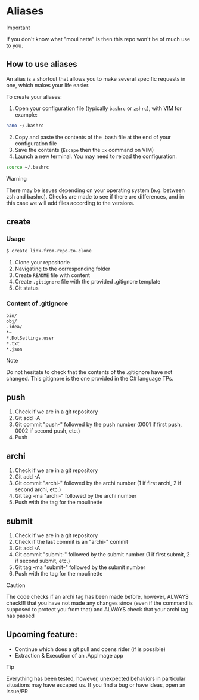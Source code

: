 # Aliases
> [!IMPORTANT]
> If you don't know what "moulinette" is then this repo won't be of much use to you.

## How to use aliases

An alias is a shortcut that allows you to make several specific requests in one, which makes your life easier.

To create your aliases:
1. Open your configuration file (typically `bashrc` or `zshrc`), with VIM for example:
```bash
nano ~/.bashrc
```
2. Copy and paste the contents of the .bash file at the end of your configuration file
3. Save the contents (`Escape` then the `:x` command on VIM)
4. Launch a new terminal. You may need to reload the configuration.
```bash
source ~/.bashrc
```

> [!WARNING]
> There may be issues depending on your operating system (e.g. between zsh and bashrc). Checks are made to see if there are differences, and in this case we will add files according to the versions.


## create

### Usage
```bash
$ create link-from-repo-to-clone
```

1. Clone your repositorie
2. Navigating to the corresponding folder
3. Create `README` file with content
4. Create `.gitignore` file with the provided .gitignore template
5. Git status

### Content of .gitignore
```bash
bin/
obj/
.idea/
*~
*.DotSettings.user
*.txt
*.json
```

> [!NOTE]
> Do not hesitate to check that the contents of the .gitignore have not changed. This gitignore is the one provided in the C# language TPs.

## push

1. Check if we are in a git repository
2. Git add -A
3. Git commit "push-" followed by the push number (0001 if first push, 0002 if second push, etc.)
4. Push

## archi

1. Check if we are in a git repository
2. Git add -A
3. Git commit "archi-" followed by the archi number (1 if first archi, 2 if second archi, etc.)
4. Git tag -ma "archi-" followed by the archi number
5. Push with the tag for the moulinette

## submit

1. Check if we are in a git repository
2. Check if the last commit is an "archi-" commit
3. Git add -A
4. Git commit "submit-" followed by the submit number (1 if first submit, 2 if second submit, etc.)
5. Git tag -ma "submit-" followed by the submit number
6. Push with the tag for the moulinette

> [!CAUTION]
> The code checks if an archi tag has been made before, however, ALWAYS check!!! that you have not made any changes since (even if the command is supposed to protect you from that) and ALWAYS check that your archi tag has passed


## Upcoming feature:
- Continue which does a git pull and opens rider (if is possible)
- Extraction & Execution of an .AppImage app

> [!TIP]
> Everything has been tested, however, unexpected behaviors in particular situations may have escaped us.
> If you find a bug or have ideas, open an Issue/PR
